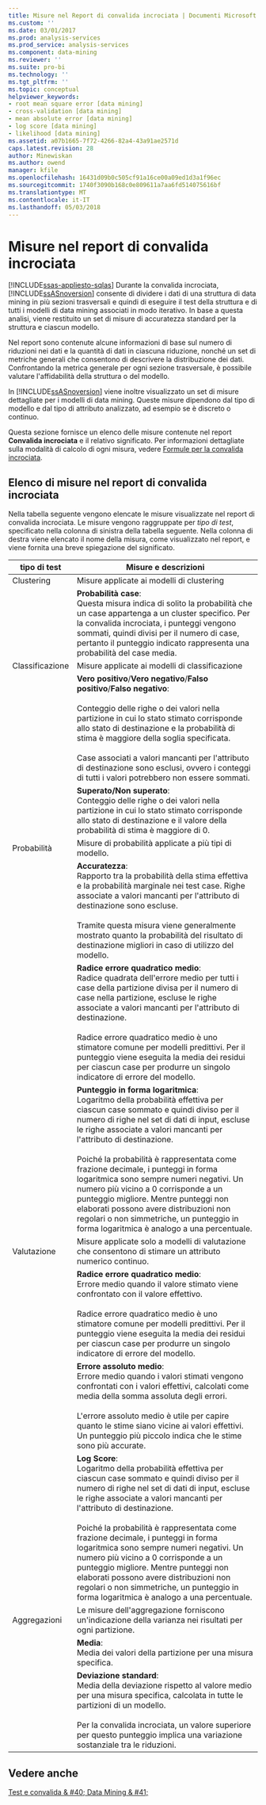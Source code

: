 ```yaml
---
title: Misure nel Report di convalida incrociata | Documenti Microsoft
ms.custom: ''
ms.date: 03/01/2017
ms.prod: analysis-services
ms.prod_service: analysis-services
ms.component: data-mining
ms.reviewer: ''
ms.suite: pro-bi
ms.technology: ''
ms.tgt_pltfrm: ''
ms.topic: conceptual
helpviewer_keywords:
- root mean square error [data mining]
- cross-validation [data mining]
- mean absolute error [data mining]
- log score [data mining]
- likelihood [data mining]
ms.assetid: a07b1665-7f72-4266-82a4-43a91ae2571d
caps.latest.revision: 28
author: Minewiskan
ms.author: owend
manager: kfile
ms.openlocfilehash: 16431d09b0c505cf91a16ce00a09ed1d3a1f96ec
ms.sourcegitcommit: 1740f3090b168c0e809611a7aa6fd514075616bf
ms.translationtype: MT
ms.contentlocale: it-IT
ms.lasthandoff: 05/03/2018
---
```

# <a name="measures-in-the-cross-validation-report"></a>Misure nel report di convalida incrociata
[!INCLUDE[ssas-appliesto-sqlas](../../includes/ssas-appliesto-sqlas.md)]
  Durante la convalida incrociata, [!INCLUDE[ssASnoversion](../../includes/ssasnoversion-md.md)] consente di dividere i dati di una struttura di data mining in più sezioni trasversali e quindi di eseguire il test della struttura e di tutti i modelli di data mining associati in modo iterativo. In base a questa analisi, viene restituito un set di misure di accuratezza standard per la struttura e ciascun modello.  
  
 Nel report sono contenute alcune informazioni di base sul numero di riduzioni nei dati e la quantità di dati in ciascuna riduzione, nonché un set di metriche generali che consentono di descrivere la distribuzione dei dati. Confrontando la metrica generale per ogni sezione trasversale, è possibile valutare l'affidabilità della struttura o del modello.  
  
 In [!INCLUDE[ssASnoversion](../../includes/ssasnoversion-md.md)] viene inoltre visualizzato un set di misure dettagliate per i modelli di data mining. Queste misure dipendono dal tipo di modello e dal tipo di attributo analizzato, ad esempio se è discreto o continuo.  
  
 Questa sezione fornisce un elenco delle misure contenute nel report **Convalida incrociata** e il relativo significato. Per informazioni dettagliate sulla modalità di calcolo di ogni misura, vedere [Formule per la convalida incrociata](../../analysis-services/data-mining/cross-validation-formulas.md).  
  
## <a name="list-of-measures-in-the-cross-validation-report"></a>Elenco di misure nel report di convalida incrociata  
 Nella tabella seguente vengono elencate le misure visualizzate nel report di convalida incrociata. Le misure vengono raggruppate per *tipo di test*, specificato nella colonna di sinistra della tabella seguente. Nella colonna di destra viene elencato il nome della misura, come visualizzato nel report, e viene fornita una breve spiegazione del significato.  
  
|tipo di test|Misure e descrizioni|  
|---------------|-------------------------------|  
|Clustering|Misure applicate ai modelli di clustering|  
||**Probabilità case**:<br />                      Questa misura indica di solito la probabilità che un case appartenga a un cluster specifico. Per la convalida incrociata, i punteggi vengono sommati, quindi divisi per il numero di case, pertanto il punteggio indicato rappresenta una probabilità del case media.|  
|Classificazione|Misure applicate ai modelli di classificazione|  
||**Vero positivo**/**Vero negativo**/**Falso positivo**/**Falso negativo**:<br /><br /> Conteggio delle righe o dei valori nella partizione in cui lo stato stimato corrisponde allo stato di destinazione e la probabilità di stima è maggiore della soglia specificata.<br /><br /> Case associati a valori mancanti per l'attributo di destinazione sono esclusi, ovvero i conteggi di tutti i valori potrebbero non essere sommati.|  
||**Superato/Non superato**:<br />                      Conteggio delle righe o dei valori nella partizione in cui lo stato stimato corrisponde allo stato di destinazione e il valore della probabilità di stima è maggiore di 0.|  
|Probabilità|Misure di probabilità applicate a più tipi di modello.|  
||**Accuratezza**:<br />                      Rapporto tra la probabilità della stima effettiva e la probabilità marginale nei test case. Righe associate a valori mancanti per l'attributo di destinazione sono escluse.<br /><br /> Tramite questa misura viene generalmente mostrato quanto la probabilità del risultato di destinazione migliori in caso di utilizzo del modello.|  
||**Radice errore quadratico medio**:<br />                      Radice quadrata dell'errore medio per tutti i case della partizione divisa per il numero di case nella partizione, escluse le righe associate a valori mancanti per l'attributo di destinazione.<br /><br /> Radice errore quadratico medio è uno stimatore comune per modelli predittivi. Per il punteggio viene eseguita la media dei residui per ciascun case per produrre un singolo indicatore di errore del modello.|  
||**Punteggio in forma logaritmica**:<br />                      Logaritmo della probabilità effettiva per ciascun case sommato e quindi diviso per il numero di righe nel set di dati di input, escluse le righe associate a valori mancanti per l'attributo di destinazione.<br /><br /> Poiché la probabilità è rappresentata come frazione decimale, i punteggi in forma logaritmica sono sempre numeri negativi. Un numero più vicino a 0 corrisponde a un punteggio migliore. Mentre punteggi non elaborati possono avere distribuzioni non regolari o non simmetriche, un punteggio in forma logaritmica è analogo a una percentuale.|  
|Valutazione|Misure applicate solo a modelli di valutazione che consentono di stimare un attributo numerico continuo.|  
||**Radice errore quadratico medio**:<br />                      Errore medio quando il valore stimato viene confrontato con il valore effettivo.<br /><br /> Radice errore quadratico medio è uno stimatore comune per modelli predittivi. Per il punteggio viene eseguita la media dei residui per ciascun case per produrre un singolo indicatore di errore del modello.|  
||**Errore assoluto medio**:<br />                      Errore medio quando i valori stimati vengono confrontati con i valori effettivi, calcolati come media della somma assoluta degli errori.<br /><br /> L'errore assoluto medio è utile per capire quanto le stime siano vicine ai valori effettivi. Un punteggio più piccolo indica che le stime sono più accurate.|  
||**Log Score**:<br />                      Logaritmo della probabilità effettiva per ciascun case sommato e quindi diviso per il numero di righe nel set di dati di input, escluse le righe associate a valori mancanti per l'attributo di destinazione.<br /><br /> Poiché la probabilità è rappresentata come frazione decimale, i punteggi in forma logaritmica sono sempre numeri negativi. Un numero più vicino a 0 corrisponde a un punteggio migliore. Mentre punteggi non elaborati possono avere distribuzioni non regolari o non simmetriche, un punteggio in forma logaritmica è analogo a una percentuale.|  
|Aggregazioni|Le misure dell'aggregazione forniscono un'indicazione della varianza nei risultati per ogni partizione.|  
||**Media**:<br />                      Media dei valori della partizione per una misura specifica.|  
||**Deviazione standard**:<br />                      Media della deviazione rispetto al valore medio per una misura specifica, calcolata in tutte le partizioni di un modello.<br /><br /> Per la convalida incrociata, un valore superiore per questo punteggio implica una variazione sostanziale tra le riduzioni.|  
  
## <a name="see-also"></a>Vedere anche  
 [Test e convalida & #40; Data Mining & #41;](../../analysis-services/data-mining/testing-and-validation-data-mining.md)  
  
  
